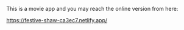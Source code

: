 This is a movie app and you may reach the online version from here:

https://festive-shaw-ca3ec7.netlify.app/